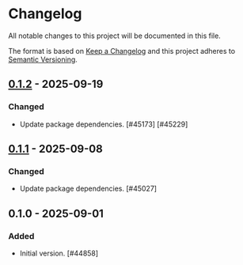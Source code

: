 # Changelog

All notable changes to this project will be documented in this file.

The format is based on [Keep a Changelog](https://keepachangelog.com/en/1.0.0/)
and this project adheres to [Semantic Versioning](https://semver.org/spec/v2.0.0.html).

## [0.1.2] - 2025-09-19
### Changed
- Update package dependencies. [#45173] [#45229]

## [0.1.1] - 2025-09-08
### Changed
- Update package dependencies. [#45027]

## 0.1.0 - 2025-09-01
### Added
- Initial version. [#44858]

[0.1.2]: https://github.com/Automattic/jetpack-external-connections/compare/v0.1.1...v0.1.2
[0.1.1]: https://github.com/Automattic/jetpack-external-connections/compare/v0.1.0...v0.1.1
